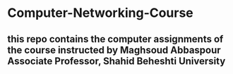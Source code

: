 # Computer-Networking-Course
## this repo contains the computer assignments of the course instructed by Maghsoud Abbaspour Associate Professor, Shahid Beheshti University
